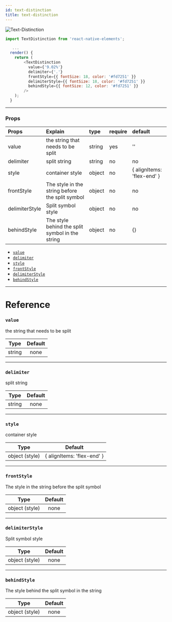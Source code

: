 ```yaml
---
id: text-distinction
title: text-distinction
---
```


![Text-Distinction](/react-native-elements/img/text_distion.gif)

```js
import TextDistinction from 'react-native-elements';

   ...
  render() {
    return (
        <TextDistinction
          value={'9.02%'}
          delimiter={'.'}
          frontStyle={{ fontSize: 18, color: '#fd7251' }}
          delimiterStyle={{ fontSize: 18, color: '#fd7251' }}
          behindStyle={{ fontSize: 12, color: '#fd7251' }}
        />
    );
  }
```

---

### Props

|Props|Explain|type|require|default|          
|:-------|:--------|:--------|:-------|:----------|
|value|the string that needs to be split|string|yes|''|       
|delimiter|split string|string|no|no|     
|style|container style|object|no|{ alignItems: 'flex-end' }|     
|frontStyle|The style in the string before the split symbol|object|no|no|  
|delimiterStyle|Split symbol style|object|no|no|     
|behindStyle|The style behind the split symbol in the string|object|no|{}|     


* [`value`](#value)
* [`delimiter`](#delimiter)
* [`style`](#style)
* [`frontStyle`](#frontStyle)
* [`delimiterStyle`](#delimiterStyle)
* [`behindStyle`](#behindStyle)

---

# Reference

### `value`

the string that needs to be split

|  Type  | Default |
| :----: | :-----: |
| string |  none   |

---

### `delimiter`

split string

|  Type   | Default |
| :-----: | :-----: |
| string |  none   |

---

### `style`

container style

|  Type   | Default |
| :-----: | :-----: |
| object (style) |  { alignItems: 'flex-end' }   |

---

### `frontStyle`

The style in the string before the split symbol

|  Type   | Default |
| :-----: | :-----: |
| object (style) |  none   |

---

### `delimiterStyle`

Split symbol style

|  Type   | Default |
| :-----: | :-----: |
| object (style) |  none   |

---

### `behindStyle`

The style behind the split symbol in the string

|      Type      | Default |
| :------------: | :-----: |
| object (style) |  none   |

